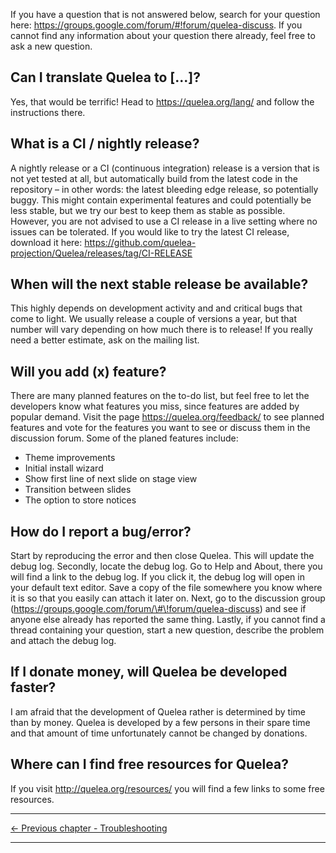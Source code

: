 If you have a question that is not answered below, search for your
question here: <https://groups.google.com/forum/#!forum/quelea-discuss>.
If you cannot find any information about your question there already,
feel free to ask a new question.

## Can I translate Quelea to \[...\]?

Yes, that would be terrific\! Head to <https://quelea.org/lang/> and
follow the instructions there.

## What is a CI / nightly release?

A nightly release or a CI (continuous integration) release is a version
that is not yet tested at all, but automatically build from the latest
code in the repository – in other words: the latest bleeding edge
release, so potentially buggy. This might contain experimental features
and could potentially be less stable, but we try our best to keep them
as stable as possible. However, you are not advised to use a CI release
in a live setting where no issues can be tolerated. If you would like to
try the latest CI release, download it here:
<https://github.com/quelea-projection/Quelea/releases/tag/CI-RELEASE>

## When will the next stable release be available?

This highly depends on development activity and and critical bugs that
come to light. We usually release a couple of versions a year, but that
number will vary depending on how much there is to release\! If you
really need a better estimate, ask on the mailing list.

## Will you add (x) feature?

There are many planned features on the to-do list, but feel free to let
the developers know what features you miss, since features are added by
popular demand. Visit the page <https://quelea.org/feedback/> to see
planned features and vote for the features you want to see or discuss
them in the discussion forum. Some of the planed features include:

  - Theme improvements
  - Initial install wizard
  - Show first line of next slide on stage view
  - Transition between slides
  - The option to store notices

## How do I report a bug/error?

Start by reproducing the error and then close Quelea. This will update
the debug log. Secondly, locate the debug log. Go to Help and About,
there you will find a link to the debug log. If you click it, the debug
log will open in your default text editor. Save a copy of the file
somewhere you know where it is so that you easily can attach it later
on. Next, go to the discussion group
(https://groups.google.com/forum/\#\!forum/quelea-discuss) and see if
anyone else already has reported the same thing. Lastly, if you cannot
find a thread containing your question, start a new question, describe
the problem and attach the debug log.

## If I donate money, will Quelea be developed faster?

I am afraid that the development of Quelea rather is determined by time
than by money. Quelea is developed by a few persons in their spare time
and that amount of time unfortunately cannot be changed by donations.

## Where can I find free resources for Quelea?

If you visit <http://quelea.org/resources/> you will find a few links to
some free resources.

-----



[← Previous chapter - Troubleshooting](Troubleshooting "Troubleshooting")

</div>

---

